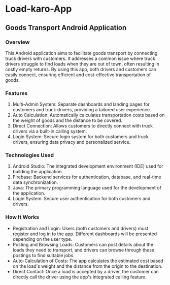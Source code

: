 # Load-karo-App
<h2>Goods Transport Android Application</h2>
<h3>Overview</h3>
This Android application aims to facilitate goods transport by connecting truck drivers with customers. It addresses a common issue where truck drivers struggle to find loads when they are out of town, often resulting in costly empty returns. By using this app, both drivers and customers can easily connect, ensuring efficient and cost-effective transportation of goods.

<h3>Features</h3>
<ol>
<li>Multi-Admin System: Separate dashboards and landing pages for customers and truck drivers, providing a tailored user experience.</li>
<li>Auto Calculation: Automatically calculates transportation costs based on the weight of goods and the distance to be covered.</li>
<li>Direct Connection: Allows customers to directly connect with truck drivers via a built-in calling system.</li>
<li>Login System: Secure login system for both customers and truck drivers, ensuring data privacy and personalized service.</li>
</ol>

<h3>Technologies Used</h3>
<ol>
<li>Android Studio: The integrated development environment (IDE) used for building the application.</li>
<li>Firebase: Backend services for authentication, database, and real-time data synchronization.</li>
<li>Java: The primary programming language used for the development of the application.</li>
<li>Login System: Secure user authentication for both customers and drivers.</li>
  </ol>
<h3>How It Works</h3>
<ul>
<li>Registration and Login: Users (both customers and drivers) must register and log in to the app. Different dashboards will be presented depending on the user type.</li>
<li>Posting and Browsing Loads: Customers can post details about the loads they need to transport, and drivers can browse through these postings to find suitable jobs.</li>
<li>Auto-Calculation of Costs: The app calculates the estimated cost based on the load's weight and the distance from the origin to the destination.</li>
<li>Direct Contact: Once a load is accepted by a driver, the customer can directly call the driver using the app's integrated calling feature.</li>
</ul>
